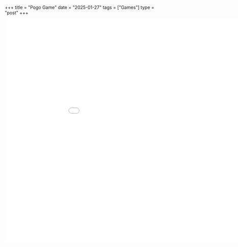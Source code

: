 +++
title = "Pogo Game"
date = "2025-01-27"
tags = ["Games"]
type = "post"
+++

<iframe width="1000" height="700" name="iframe" style="border:0px solid black;" src="/games/pogo/index.html"></iframe>

